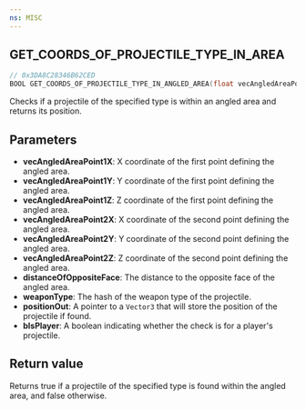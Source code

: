 ```yaml
---
ns: MISC
---
```

## GET_COORDS_OF_PROJECTILE_TYPE_IN_AREA

```c
// 0x3DA8C28346B62CED
BOOL GET_COORDS_OF_PROJECTILE_TYPE_IN_ANGLED_AREA(float vecAngledAreaPoint1X, float vecAngledAreaPoint1Y, float vecAngledAreaPoint1Z, float vecAngledAreaPoint2X, float vecAngledAreaPoint2Y, float vecAngledAreaPoint2Z, float distanceOfOppositeFace, Hash weaponType, Vector3* positionOut, BOOL bIsPlayer);
```

Checks if a projectile of the specified type is within an angled area and returns its position.


## Parameters
* **vecAngledAreaPoint1X**: X coordinate of the first point defining the angled area.
* **vecAngledAreaPoint1Y**: Y coordinate of the first point defining the angled area.
* **vecAngledAreaPoint1Z**: Z coordinate of the first point defining the angled area.
* **vecAngledAreaPoint2X**: X coordinate of the second point defining the angled area.
* **vecAngledAreaPoint2Y**: Y coordinate of the second point defining the angled area.
* **vecAngledAreaPoint2Z**: Z coordinate of the second point defining the angled area.
* **distanceOfOppositeFace**: The distance to the opposite face of the angled area.
* **weaponType**: The hash of the weapon type of the projectile.
* **positionOut**: A pointer to a `Vector3` that will store the position of the projectile if found.
* **bIsPlayer**: A boolean indicating whether the check is for a player's projectile.

## Return value
Returns true if a projectile of the specified type is found within the angled area, and false otherwise.